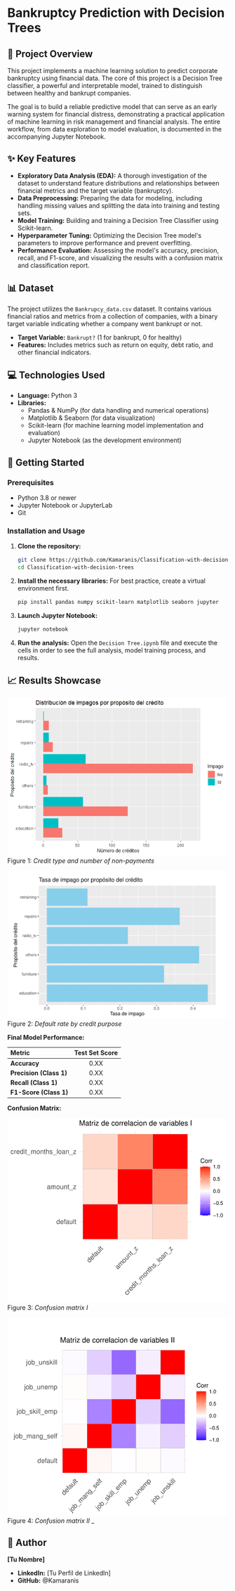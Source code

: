 # Bankruptcy Prediction with Decision Trees

## 📄 Project Overview

This project implements a machine learning solution to predict corporate bankruptcy using financial data. The core of this project is a Decision Tree classifier, a powerful and interpretable model, trained to distinguish between healthy and bankrupt companies.

The goal is to build a reliable predictive model that can serve as an early warning system for financial distress, demonstrating a practical application of machine learning in risk management and financial analysis. The entire workflow, from data exploration to model evaluation, is documented in the accompanying Jupyter Notebook.

## ✨ Key Features

*   **Exploratory Data Analysis (EDA):** A thorough investigation of the dataset to understand feature distributions and relationships between financial metrics and the target variable (bankruptcy).
*   **Data Preprocessing:** Preparing the data for modeling, including handling missing values and splitting the data into training and testing sets.
*   **Model Training:** Building and training a Decision Tree Classifier using Scikit-learn.
*   **Hyperparameter Tuning:** Optimizing the Decision Tree model's parameters to improve performance and prevent overfitting.
*   **Performance Evaluation:** Assessing the model's accuracy, precision, recall, and F1-score, and visualizing the results with a confusion matrix and classification report.

## 📊 Dataset

The project utilizes the `Bankrupcy_data.csv` dataset. It contains various financial ratios and metrics from a collection of companies, with a binary target variable indicating whether a company went bankrupt or not.

- **Target Variable:** `Bankrupt?` (1 for bankrupt, 0 for healthy)
- **Features:** Includes metrics such as return on equity, debt ratio, and other financial indicators.

## 💻 Technologies Used

*   **Language:** Python 3
*   **Libraries:**
    *   Pandas & NumPy (for data handling and numerical operations)
    *   Matplotlib & Seaborn (for data visualization)
    *   Scikit-learn (for machine learning model implementation and evaluation)
    *   Jupyter Notebook (as the development environment)

## 🚀 Getting Started

### Prerequisites

*   Python 3.8 or newer
*   Jupyter Notebook or JupyterLab
*   Git

### Installation and Usage

1.  **Clone the repository:**
    ```bash
    git clone https://github.com/Kamaranis/Classification-with-decision-trees.git
    cd Classification-with-decision-trees
    ```
2.  **Install the necessary libraries:**
    For best practice, create a virtual environment first.
    ```bash
    pip install pandas numpy scikit-learn matplotlib seaborn jupyter
    ```
3.  **Launch Jupyter Notebook:**
    ```bash
    jupyter notebook
    ```
4.  **Run the analysis:**
    Open the `Decision Tree.ipynb` file and execute the cells in order to see the full analysis, model training process, and results.

## 📈 Results Showcase

![alt text](<viz tipo_creditos-1.png>)  
Figure 1: *Credit type and number of non-payments*

![alt text](image.png)  
Figure 2: *Default rate by credit purpose*

**Final Model Performance:**

| Metric | Test Set Score |
| :--- | :---: |
| **Accuracy** | 0.XX |
| **Precision (Class 1)**| 0.XX |
| **Recall (Class 1)** | 0.XX |
| **F1-Score (Class 1)** | 0.XX |

**Confusion Matrix:**

![alt text](image-1.png)  
Figure 3: *Confusion matrix I*

![alt text](image-2.png)  
Figure 4: *Confusion matrix II*
_

## 👤 Author

**[Tu Nombre]**

*   **LinkedIn:** [Tu Perfil de LinkedIn]
*   **GitHub:** @Kamaranis